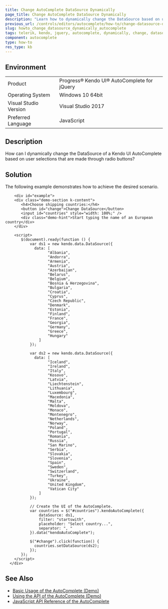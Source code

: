 ```yaml
---
title: Change AutoComplete DataSource Dynamically
page_title: Change AutoComplete DataSource Dynamically
description: "Learn how to dynamically change the DataSource based on user selections that are made through radio buttons in a Kendo UI AutoComplete component."
previous_url: /controls/editors/autocomplete/how-to/change-datasource-dynamically, /controls/editors/autocomplete/how-to/binding/change-datasource-dynamically
slug: howto_change_datasource_dynamically_autocomplete
tags: telerik, kendo, jquery, autocomplete, dynamically, change, datasource, on, user, selection, of, radio, buttons
component: autocomplete
type: how-to
res_type: kb
---
```


## Environment

<table>
 <tr>
  <td>Product</td>
  <td>Progress® Kendo UI® AutoComplete for jQuery</td>
 </tr>
 <tr>
  <td>Operating System</td>
  <td>Windows 10 64bit</td>
 </tr>
 <tr>
  <td>Visual Studio Version</td>
  <td>Visual Studio 2017</td>
 </tr>
 <tr>
  <td>Preferred Language</td>
  <td>JavaScript</td>
 </tr>
</table>

## Description

How can I dynamically change the DataSource of a Kendo UI AutoComplete based on user selections that are made through radio buttons?

## Solution

The following example demonstrates how to achieve the desired scenario.

```dojo
    <div id="example">
    <div class="demo-section k-content">
       <h4>Choose shipping countries:</h4>
       <button id="change">Change DataSource</button>
       <input id="countries" style="width: 100%;" />
       <div class="demo-hint">Start typing the name of an European country</div>
    </div>

    <script>
       $(document).ready(function () {
           var ds1 = new kendo.data.DataSource({
             data: [
                   "Albania",
                   "Andorra",
                   "Armenia",
                   "Austria",
                   "Azerbaijan",
                   "Belarus",
                   "Belgium",
                   "Bosnia & Herzegovina",
                   "Bulgaria",
                   "Croatia",
                   "Cyprus",
                   "Czech Republic",
                   "Denmark",
                   "Estonia",
                   "Finland",
                   "France",
                   "Georgia",
                   "Germany",
                   "Greece",
                   "Hungary"
               ]
           });

           var ds2 = new kendo.data.DataSource({
             data: [
                   "Iceland",
                   "Ireland",
                   "Italy",
                   "Kosovo",
                   "Latvia",
                   "Liechtenstein",
                   "Lithuania",
                   "Luxembourg",
                   "Macedonia",
                   "Malta",
                   "Moldova",
                   "Monaco",
                   "Montenegro",
                   "Netherlands",
                   "Norway",
                   "Poland",
                   "Portugal",
                   "Romania",
                   "Russia",
                   "San Marino",
                   "Serbia",
                   "Slovakia",
                   "Slovenia",
                   "Spain",
                   "Sweden",
                   "Switzerland",
                   "Turkey",
                   "Ukraine",
                   "United Kingdom",
                   "Vatican City"
               ]
           });

           // Create the UI of the AutoComplete.
           var countries = $("#countries").kendoAutoComplete({
               dataSource: ds1,
               filter: "startswith",
               placeholder: "Select country...",
               separator: ", "
           }).data("kendoAutoComplete");

           $("#change").click(function() {
             countries.setDataSource(ds2);
           });
       });
    </script>
  </div>
```

## See Also

* [Basic Usage of the AutoComplete (Demo)](https://demos.telerik.com/kendo-ui/autocomplete/index)
* [Using the API of the AutoComplete (Demo)](https://demos.telerik.com/kendo-ui/autocomplete/api)
* [JavaScript API Reference of the AutoComplete](/api/javascript/ui/autocomplete)
